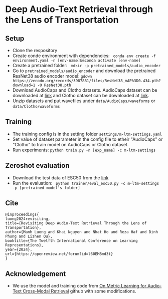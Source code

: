 # Deep Audio-Text Retrieval through the Lens of Transportation

## Setup

- Clone the respository
- Create conde environment with dependencies: ``` conda env create -f environment.yaml -n [env-name]&&conda activate [env-name]```
- Create a pretrained folder: ``` mdkir -p pretrained_models/audio_encoder```
- Go to ```pretrained_models/audio_encoder``` and download the pretrained ResNet38 audio encoder model: ``` gdown https://zenodo.org/records/3987831/files/ResNet38_mAP%3D0.434.pth?download=1 -O ResNet38.pth ```
- Download AudioCaps and Clotho datasets. AudioCaps dataset can be downloaded at [link](https://github.com/XinhaoMei/ACT) and Clotho dataset can be downloaded at [link](https://zenodo.org/record/4783391#.YkRHxTx5_kk).
- Unzip datasets and put wavefiles under ```data/AudioCaps/waveforms``` or ```data/Clotho/waveforms```

## Training
- The training config is in the setting folder ```settings/m-ltm-settings.yaml```
- Set value of dataset parameter in the config file to etheir "AudioCaps" or "Clotho" to train model on AudioCaps or Clotho dataset.
- Run experiments: ```python train.py -n [exp_name] -c m-ltm-settings ```


## Zeroshot evaluation
- Download the test data of ESC50 from the [link](https://drive.google.com/file/d/19Nf52bXquC4t1yTZGJrz5HGor8v2CvJy/view?usp=sharing)
- Run the evaluation: ``` python trainer/eval_esc50.py -c m-ltm-settings -p [pretrained model's folder]```

## Cite
```
@inproceedings{
luong2024revisiting,
title={Revisiting Deep Audio-Text Retrieval Through the Lens of Transportation},
author={Manh Luong and Khai Nguyen and Nhat Ho and Reza Haf and Dinh Phung and Lizhen Qu},
booktitle={The Twelfth International Conference on Learning Representations},
year={2024},
url={https://openreview.net/forum?id=l60EM8md3t}
}
```

## Acknowledgement
- We use the model and training code from [On Metric Learning for Audio-Text Cross-Modal Retrieval](https://github.com/XinhaoMei/audio-text_retrieval) github with some modifications.